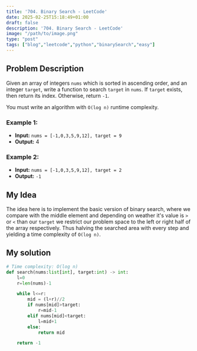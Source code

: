 ```yaml
---
title: '704. Binary Search - LeetCode'
date: 2025-02-25T15:18:49+01:00
draft: false
description: '704. Binary Search - LeetCode'
image: "/path/to/image.png"
type: "post"
tags: ["blog","leetcode","python","binarySearch","easy"]
---
```

## Problem Description

Given an array of integers `nums` which is sorted in ascending order, and an integer `target`, write a function to search `target` in `nums`. If `target` exists, then return its index. Otherwise, return `-1`.

You must write an algorithm with `O(log n)` runtime complexity.

### Example 1:
* **Input:** `nums = [-1,0,3,5,9,12], target = 9`
* **Output:** 4
### Example 2:
* **Input:** `nums = [-1,0,3,5,9,12], target = 2`
* **Output:** `-1`

## My Idea

The idea here is to implement the basic version of binary search, where we compare with the middle element and depending on weather it's value is `>` or `<` than our `target` we restrict our problem space to the left or right half of the array respectively. Thus halving the searched area with every step and yielding a time complexity of `O(log n)`.

## My solution
```python
# Time complexity: O(log n)
def search(nums:list[int], target:int) -> int:
    l=0
    r=len(nums)-1

    while l<=r:
        mid = (l+r)//2
        if nums[mid]>target:
            r=mid-1
        elif nums[mid]<target:
            l=mid+1
        else:
            return mid

    return -1

```
